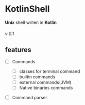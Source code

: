 # KotlinShell
**Unix** shell writen in **Kotlin**

###### v 0.1

## features

- [ ] Commands
   - [ ] classes for terminal command
   - [ ] builtin commands
   - [ ] external commands(JVM)
   - [ ] Native binaries commands
- [ ] Command parser

